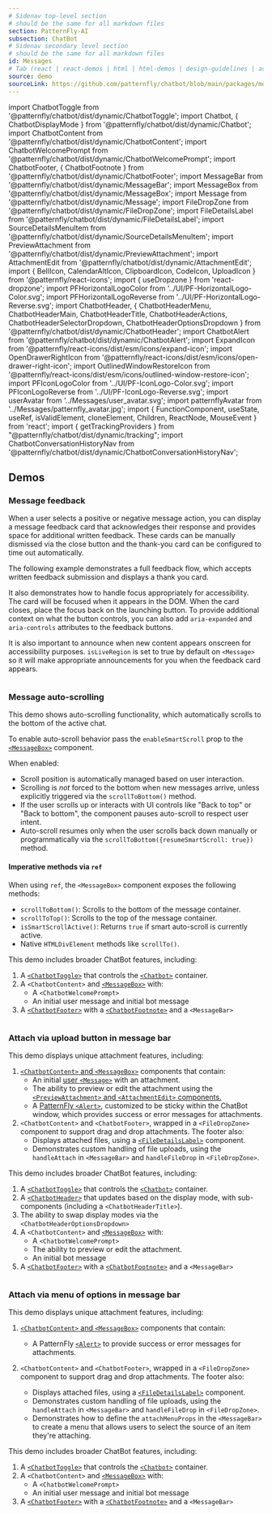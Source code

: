 ```yaml
---
# Sidenav top-level section
# should be the same for all markdown files
section: PatternFly-AI
subsection: ChatBot
# Sidenav secondary level section
# should be the same for all markdown files
id: Messages
# Tab (react | react-demos | html | html-demos | design-guidelines | accessibility)
source: demo
sourceLink: https://github.com/patternfly/chatbot/blob/main/packages/module/patternfly-docs/content/extensions/chatbot/examples/demos/demos.md
---
```


import ChatbotToggle from '@patternfly/chatbot/dist/dynamic/ChatbotToggle';
import Chatbot, { ChatbotDisplayMode } from '@patternfly/chatbot/dist/dynamic/Chatbot';
import ChatbotContent from '@patternfly/chatbot/dist/dynamic/ChatbotContent';
import ChatbotWelcomePrompt from '@patternfly/chatbot/dist/dynamic/ChatbotWelcomePrompt';
import ChatbotFooter, { ChatbotFootnote } from '@patternfly/chatbot/dist/dynamic/ChatbotFooter';
import MessageBar from '@patternfly/chatbot/dist/dynamic/MessageBar';
import MessageBox from '@patternfly/chatbot/dist/dynamic/MessageBox';
import Message from '@patternfly/chatbot/dist/dynamic/Message';
import FileDropZone from '@patternfly/chatbot/dist/dynamic/FileDropZone';
import FileDetailsLabel from '@patternfly/chatbot/dist/dynamic/FileDetailsLabel';
import SourceDetailsMenuItem from '@patternfly/chatbot/dist/dynamic/SourceDetailsMenuItem';
import PreviewAttachment from '@patternfly/chatbot/dist/dynamic/PreviewAttachment';
import AttachmentEdit from '@patternfly/chatbot/dist/dynamic/AttachmentEdit';
import { BellIcon, CalendarAltIcon, ClipboardIcon, CodeIcon, UploadIcon } from '@patternfly/react-icons';
import { useDropzone } from 'react-dropzone';
import PFHorizontalLogoColor from '../UI/PF-HorizontalLogo-Color.svg';
import PFHorizontalLogoReverse from '../UI/PF-HorizontalLogo-Reverse.svg';
import ChatbotHeader, {
ChatbotHeaderMenu,
ChatbotHeaderMain,
ChatbotHeaderTitle,
ChatbotHeaderActions,
ChatbotHeaderSelectorDropdown,
ChatbotHeaderOptionsDropdown
} from '@patternfly/chatbot/dist/dynamic/ChatbotHeader';
import ChatbotAlert from '@patternfly/chatbot/dist/dynamic/ChatbotAlert';
import ExpandIcon from '@patternfly/react-icons/dist/esm/icons/expand-icon';
import OpenDrawerRightIcon from '@patternfly/react-icons/dist/esm/icons/open-drawer-right-icon';
import OutlinedWindowRestoreIcon from '@patternfly/react-icons/dist/esm/icons/outlined-window-restore-icon';
import PFIconLogoColor from '../UI/PF-IconLogo-Color.svg';
import PFIconLogoReverse from '../UI/PF-IconLogo-Reverse.svg';
import userAvatar from '../Messages/user_avatar.svg';
import patternflyAvatar from '../Messages/patternfly_avatar.jpg';
import { FunctionComponent, useState, useRef, isValidElement, cloneElement, Children, ReactNode, MouseEvent } from 'react';
import { getTrackingProviders } from "@patternfly/chatbot/dist/dynamic/tracking";
import ChatbotConversationHistoryNav from '@patternfly/chatbot/dist/dynamic/ChatbotConversationHistoryNav';

## Demos

### Message feedback

When a user selects a positive or negative message action, you can display a message feedback card that acknowledges their response and provides space for additional written feedback. These cards can be manually dismissed via the close button and the thank-you card can be configured to time out automatically.

The following example demonstrates a full feedback flow, which accepts written feedback submission and displays a thank you card.

It also demonstrates how to handle focus appropriately for accessibility. The card will be focused when it appears in the DOM. When the card closes, place the focus back on the launching button. To provide additional context on what the button controls, you can also add `aria-expanded` and `aria-controls` attributes to the feedback buttons.

It is also important to announce when new content appears onscreen for accessibility purposes. `isLiveRegion` is set to true by default on `<Message>` so it will make appropriate announcements for you when the feedback card appears.

```js file="./Feedback.tsx"

```

### Message auto-scrolling

This demo shows auto-scrolling functionality, which automatically scrolls to the bottom of the active chat.

To enable auto-scroll behavior pass the `enableSmartScroll` prop to the [`<MessageBox>`](/patternfly-ai/chatbot/ui#message-box) component.

When enabled:

- Scroll position is automatically managed based on user interaction.
- Scrolling is _not_ forced to the bottom when new messages arrive, unless explicitly triggered via the `scrollToBottom()` method.
- If the user scrolls up or interacts with UI controls like "Back to top" or "Back to bottom", the component pauses auto-scroll to respect user intent.
- Auto-scroll resumes only when the user scrolls back down manually or programmatically via the `scrollToBottom({resumeSmartScroll: true})` method.

#### Imperative methods via `ref`

When using `ref`, the `<MessageBox>` component exposes the following methods:

- `scrollToBottom()`: Scrolls to the bottom of the message container.
- `scrollToTop()`: Scrolls to the top of the message container.
- `isSmartScrollActive()`: Returns `true` if smart auto-scroll is currently active.
- Native `HTMLDivElement` methods like `scrollTo()`.

This demo includes broader ChatBot features, including:

1. A [`<ChatbotToggle>`](/patternfly-ai/chatbot/ui#toggle) that controls the [`<Chatbot>`](/patternfly-ai/chatbot/ui#container) container.
2. A `<ChatbotContent>` and [`<MessageBox>`](/patternfly-ai/chatbot/ui#content-and-message-box) with:
   - A `<ChatbotWelcomePrompt>`
   - An initial user message and initial bot message
3. A [`<ChatbotFooter>`](/patternfly-ai/chatbot/ui#footer) with a [`<ChatbotFootnote>`](/patternfly-ai/chatbot/ui#footnote-with-popover) and a `<MessageBar>`

```js file="./ChatbotScrolling.tsx" isFullscreen

```

### Attach via upload button in message bar

This demo displays unique attachment features, including:

1. [`<ChatbotContent>` and `<MessageBox>`](/patternfly-ai/chatbot/ui#content-and-message-box) components that contain:
   - An initial [user `<Message>`](/patternfly-ai/chatbot/messages#user-messages) with an attachment.
   - The ability to preview or edit the attachment using the [`<PreviewAttachment>` and `<AttachmentEdit>` components.](/patternfly-ai/chatbot/messages##file-attachments)
   - A [PatternFly `<Alert>`](/components/alert), customized to be sticky within the ChatBot window, which provides success or error messages for attachments.
2. `<ChatbotContent>` and `<ChatbotFooter>`, wrapped in a `<FileDropZone>` component to support drag and drop attachments. The footer also:
   - Displays attached files, using a [`<FileDetailsLabel>`](/patternfly-ai/chatbot/messages#attachment-label) component.
   - Demonstrates custom handling of file uploads, using the `handleAttach` in `<MessageBar>` and `handleFileDrop` in `<FileDropZone>`.

This demo includes broader ChatBot features, including:

1. A [`<ChatbotToggle>`](/patternfly-ai/chatbot/ui#toggle) that controls the [`<Chatbot>`](/patternfly-ai/chatbot/ui#container) container.
2. A [`<ChatbotHeader>`](/patternfly-ai/chatbot/ui#header) that updates based on the display mode, with sub-components (including a `<ChatbotHeaderTitle>`).
3. The ability to swap display modes via the `<ChatbotHeaderOptionsDropdown>`
4. A `<ChatbotContent>` and [`<MessageBox>`](/patternfly-ai/chatbot/uir#content-and-message-box) with:
   - A `<ChatbotWelcomePrompt>`
   - The ability to preview or edit the attachment.
   - An initial bot message
5. A [`<ChatbotFooter>`](/patternfly-ai/chatbot/ui#footer) with a [`<ChatbotFootnote>`](/patternfly-ai/chatbot/ui#footnote-with-popover) and a `<MessageBar>`

```js file="./ChatbotAttachment.tsx" isFullscreen

```

### Attach via menu of options in message bar

This demo displays unique attachment features, including:

1. [`<ChatbotContent>` and `<MessageBox>`](/patternfly-ai/chatbot/ui#content-and-message-box) components that contain:
   - A PatternFly [`<Alert>`](/components/alert) to provide success or error messages for attachments.
2. `<ChatbotContent>` and `<ChatbotFooter>`, wrapped in a `<FileDropZone>` component to support drag and drop attachments. The footer also:

   - Displays attached files, using a [`<FileDetailsLabel>`](/patternfly-ai/chatbot/ui#attachment-label) component.
   - Demonstrates custom handling of file uploads, using the `handleAttach` in `<MessageBar>` and `handleFileDrop` in `<FileDropZone>`.
   - Demonstrates how to define the `attachMenuProps` in the `<MessageBar>` to create a menu that allows users to select the source of an item they're attaching.

This demo includes broader ChatBot features, including:

1. A [`<ChatbotToggle>`](/patternfly-ai/chatbot/ui#toggle) that controls the [`<Chatbot>`](/patternfly-ai/chatbot/ui#container) container.
2. A `<ChatbotContent>` and [`<MessageBox>`](/patternfly-ai/chatbot/ui#content-and-message-box) with:
   - A `<ChatbotWelcomePrompt>`
   - An initial user message and initial bot message
3. A [`<ChatbotFooter>`](/patternfly-ai/chatbot/ui#footer) with a [`<ChatbotFootnote>`](/patternfly-ai/chatbot/ui#footnote-with-popover) and a `<MessageBar>`

```js file="./ChatbotAttachmentMenu.tsx" isFullscreen

```
